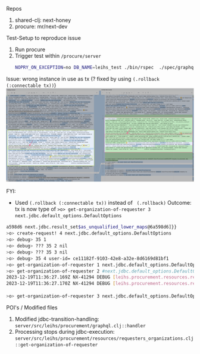 
Repos
1. shared-clj: next-honey
2. procure:    mr/next-dev


Test-Setup to reproduce issue
1. Run procure
2. Trigger test within `/procure/server`
   ```bash
   NOPRY_ON_EXCEPTION=no DB_NAME=leihs_test ./bin/rspec  ./spec/graphql/request/request_create_spec.rb:365
   ```
   
Issue: wrong instance in use as tx (? fixed by using `(.rollback (:connectable tx))`)
<img src="_tmp/doc/dbc-next-hikari-issue.png">

FYI:
- Used `(.rollback (:connectable tx))` instead of ` (.rollback)`
  Outcome: tx is now type of `>o> get-organization-of-requester 3 next.jdbc.default_options.DefaultOptions`


```bash
a598d6 next.jdbc.result_set$as_unqualified_lower_maps@6a598d6]}}
>o> create-request! 4 next.jdbc.default_options.DefaultOptions
>o> debug> 35 1
>o> debug> ??? 35 2 nil
>o> debug> ??? 35 3 nil
>o> debug> 35 4 user-id= ce11182f-9103-42e8-a32e-8d6169d81bf1
>o> get-organization-of-requester 1 next.jdbc.default_options.DefaultOptions
>o> get-organization-of-requester 2 #next.jdbc.default_options.DefaultOptions{:connectable #object[com.zaxxer.hikari.pool.HikariProxyConnection 0x196ce46 HikariProxyConnection@26660422 wrapping org.postgresql.jdbc.PgConnection@1381ff21], :options {:builder-fn #object[next.jdbc.result_set$as_unqualified_lower_maps 0x6a598d6 next.jdbc.result_set$as_unqualified_lower_maps@6a598d6]}}
2023-12-19T11:36:27.169Z NX-41294 DEBUG [leihs.procurement.resources.requesters-organizations:40] - user-id => ce11182f-9103-42e8-a32e-8d6169d81bf1
2023-12-19T11:36:27.170Z NX-41294 DEBUG [leihs.procurement.resources.requesters-organizations:36] - (-> (sql/select :procurement_organizations.*) (sql/from :procurement_requesters_organizations) (sql/join :procurement_organizations [:= :procurement_requesters_organizations.organization_id :procurement_organizations.id]) (sql/where [:= :procurement_requesters_organizations.user_id [:cast (spy user-id) :uuid]]) sql-format) => ["SELECT procurement_organizations.* FROM procurement_requesters_organizations INNER JOIN procurement_organizations ON procurement_requesters_organizations.organization_id = procurement_organizations.id WHERE procurement_requesters_organizations.user_id = CAST(? AS UUID)" "ce11182f-9103-42e8-a32e-8d6169d81bf1"]

>o> get-organization-of-requester 3 next.jdbc.default_options.DefaultOptions

```


POI's / Modified files
1. Modified jdbc-transition-handling: `server/src/leihs/procurement/graphql.clj::handler`
2. Processing stops during jdbc-execution: `server/src/leihs/procurement/resources/requesters_organizations.clj::get-organization-of-requester`
